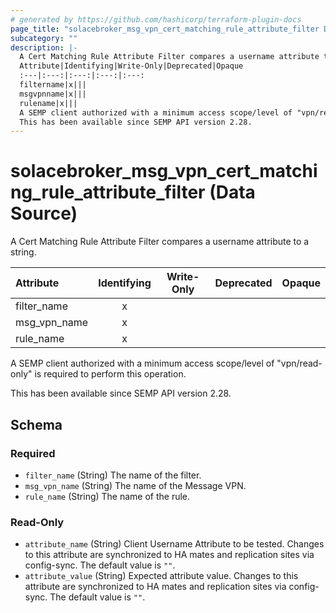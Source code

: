 ```yaml
---
# generated by https://github.com/hashicorp/terraform-plugin-docs
page_title: "solacebroker_msg_vpn_cert_matching_rule_attribute_filter Data Source - solacebroker"
subcategory: ""
description: |-
  A Cert Matching Rule Attribute Filter compares a username attribute to a string.
  Attribute|Identifying|Write-Only|Deprecated|Opaque
  :---|:---:|:---:|:---:|:---:
  filtername|x|||
  msgvpnname|x|||
  rulename|x|||
  A SEMP client authorized with a minimum access scope/level of "vpn/read-only" is required to perform this operation.
  This has been available since SEMP API version 2.28.
---
```


# solacebroker_msg_vpn_cert_matching_rule_attribute_filter (Data Source)

A Cert Matching Rule Attribute Filter compares a username attribute to a string.


Attribute|Identifying|Write-Only|Deprecated|Opaque
:---|:---:|:---:|:---:|:---:
filter_name|x|||
msg_vpn_name|x|||
rule_name|x|||



A SEMP client authorized with a minimum access scope/level of "vpn/read-only" is required to perform this operation.

This has been available since SEMP API version 2.28.



<!-- schema generated by tfplugindocs -->
## Schema

### Required

- `filter_name` (String) The name of the filter.
- `msg_vpn_name` (String) The name of the Message VPN.
- `rule_name` (String) The name of the rule.

### Read-Only

- `attribute_name` (String) Client Username Attribute to be tested. Changes to this attribute are synchronized to HA mates and replication sites via config-sync. The default value is `""`.
- `attribute_value` (String) Expected attribute value. Changes to this attribute are synchronized to HA mates and replication sites via config-sync. The default value is `""`.
